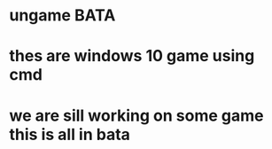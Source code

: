 # ungame BATA
# thes are windows 10 game using cmd
# we are sill working on some game this is all in bata 
